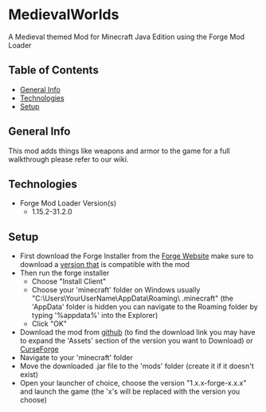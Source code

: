 # MedievalWorlds
A Medieval themed Mod for Minecraft Java Edition using the Forge Mod Loader

## Table of Contents
* [General Info](#general-info)
* [Technologies](#technologies)
* [Setup](#setup)

## General Info
This mod adds things like weapons and armor to the game
for a full walkthrough please refer to our wiki.

## Technologies
* Forge Mod Loader Version(s)
    * 1.15.2-31.2.0

## Setup
* First download the Forge Installer from the [Forge Website](https://files.minecraftforge.net/) make sure to download a [version that](#technologies) is compatible with the mod
* Then run the forge installer 
    * Choose "Install Client"
    * Choose your 'minecraft' folder on Windows usually "C:\Users\YourUserName\AppData\Roaming\ .minecraft" (the 'AppData' folder is hidden you can navigate to the Roaming folder by typing '%appdata%' into the Explorer) 
    * Click "OK"
* Download the mod from [github](https://github.com/jmb05/medievalworlds/releases) (to find the download link you may have to expand the 'Assets' section of the version you want to Download) or [CurseForge](https://www.curseforge.com/minecraft/mc-mods/medievalworlds)
* Navigate to your 'minecraft' folder
* Move the downloaded .jar file to the 'mods' folder (create it if it doesn't exist)
* Open your launcher of choice, choose the version "1.x.x-forge-x.x.x" and launch the game (the 'x's will be replaced with the version you choose)
